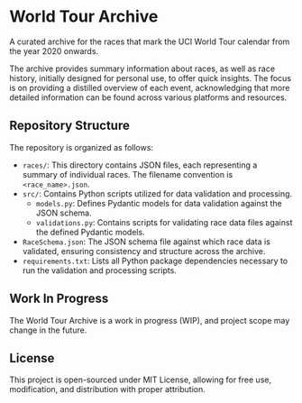 # World Tour Archive

A curated archive for the races that mark the UCI World Tour calendar from the year 2020 onwards. 

The archive provides summary information about races, as well as race history, initially designed for personal use, to offer quick insights. The focus is on providing a distilled overview of each event, acknowledging that more detailed information can be found across various platforms and resources.

## Repository Structure

The repository is organized as follows:

- `races/`: This directory contains JSON files, each representing a summary of individual races. The filename convention is `<race_name>.json`.
- `src/`: Contains Python scripts utilized for data validation and processing.
  - `models.py`: Defines Pydantic models for data validation against the JSON schema.
  - `validations.py`: Contains scripts for validating race data files against the defined Pydantic models.
- `RaceSchema.json`: The JSON schema file against which race data is validated, ensuring consistency and structure across the archive.
- `requirements.txt`: Lists all Python package dependencies necessary to run the validation and processing scripts.

## Work In Progress

The World Tour Archive is a work in progress (WIP), and project scope may change in the future.

## License
This project is open-sourced under MIT License, allowing for free use, modification, and distribution with proper attribution.